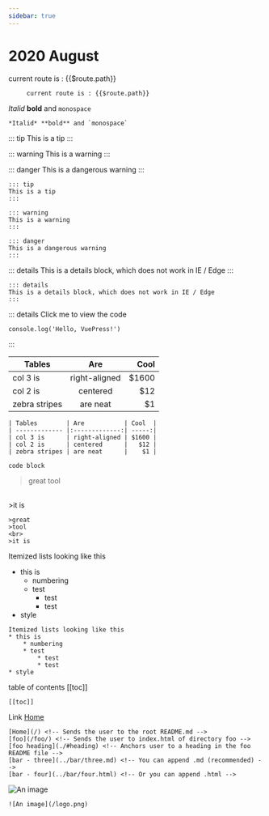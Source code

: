 ```yaml
---
sidebar: true
---
```

# 2020 August

   current route is : {{$route.path}}
```
     current route is : {{$route.path}}
```

*Italid* **bold** and `monospace`
```
*Italid* **bold** and `monospace`
```
::: tip
This is a tip
:::

::: warning
This is a warning
:::

::: danger
This is a dangerous warning
:::
```
::: tip
This is a tip
:::

::: warning
This is a warning
:::

::: danger
This is a dangerous warning
:::
```
::: details
This is a details block, which does not work in IE / Edge
:::

```
::: details
This is a details block, which does not work in IE / Edge
:::
```

::: details Click me to view the code

```
console.log('Hello, VuePress!')
```
:::

| Tables        | Are           | Cool  |
| ------------- |:-------------:| -----:|
| col 3 is      | right-aligned | $1600 |
| col 2 is      | centered      |   $12 |
| zebra stripes | are neat      |    $1 |
```
| Tables        | Are           | Cool  |
| ------------- |:-------------:| -----:|
| col 3 is      | right-aligned | $1600 |
| col 2 is      | centered      |   $12 |
| zebra stripes | are neat      |    $1 |
```


```
code block
```

>great
>tool
<br>
>it is

```
>great
>tool
<br>
>it is
```

Itemized lists looking like this
* this is
    * numbering
    * test
        * test
        * test
* style 

```
Itemized lists looking like this
* this is
    * numbering
    * test
        * test
        * test
* style 
```
table of contents
[[toc]]
```
[[toc]]
```

Link
[Home](/)
```
[Home](/) <!-- Sends the user to the root README.md -->
[foo](/foo/) <!-- Sends the user to index.html of directory foo -->
[foo heading](./#heading) <!-- Anchors user to a heading in the foo README file -->
[bar - three](../bar/three.md) <!-- You can append .md (recommended) -->
[bar - four](../bar/four.html) <!-- Or you can append .html -->
```
![An image](/logo.png) 
```
![An image](/logo.png) 
```

 <Disqus />


<vue-disqus/>